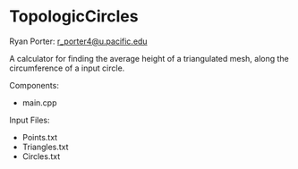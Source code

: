 # TopologicCircles
Ryan Porter: r_porter4@u.pacific.edu

A calculator for finding the average height of a triangulated mesh, along the circumference of a input circle.

Components:
- main.cpp

Input Files:
- Points.txt
- Triangles.txt
- Circles.txt
